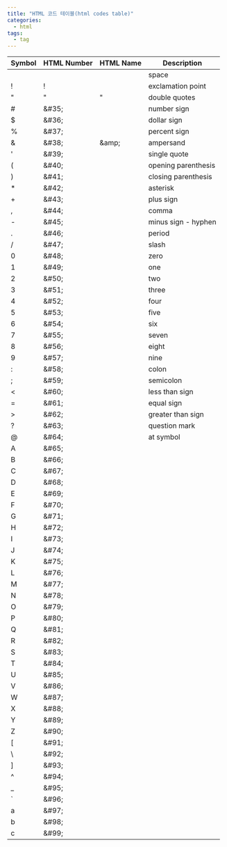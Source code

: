 ```yaml
---
title: "HTML 코드 테이블(html codes table)"
categories:
  - html
tags:
  - tag
---
```


Symbol|HTML Number|HTML Name|Description
---|---|---|---
&#32;|&#32;||space
&#33;|&#33;||exclamation point
&#34;|&#34;|<spen>&quot;</spen>|double quotes
&#35;|\&#35;||number sign
&#36;|\&#36;||dollar sign
&#37;|\&#37;||percent sign
&#38;|\&#38;|\&amp;|ampersand
&#39;|\&#39;||single quote
&#40;|\&#40;||opening parenthesis
&#41;|\&#41;||closing parenthesis
&#42;|\&#42;||asterisk
&#43;|\&#43;||plus sign
&#44;|\&#44;||comma
&#45;|\&#45;||minus sign - hyphen
&#46;|\&#46;||period
&#47;|\&#47;||slash
&#48;|\&#48;||zero
&#49;|\&#49;||one
&#50;|\&#50;||two
&#51;|\&#51;||three
&#52;|\&#52;||four
&#53;|\&#53;||five
&#54;|\&#54;||six
&#55;|\&#55;||seven
&#56;|\&#56;||eight
&#57;|\&#57;||nine
&#58;|\&#58;||colon
&#59;|\&#59;||semicolon
&#60;|\&#60;||less than sign
&#61;|\&#61;||equal sign
&#62;|\&#62;||greater than sign
&#63;|\&#63;||question mark
&#64;|\&#64;||at symbol
&#65;|\&#65;||
&#66;|\&#66;||
&#67;|\&#67;||
&#68;|\&#68;||
&#69;|\&#69;||
&#70;|\&#70;||
&#71;|\&#71;||
&#72;|\&#72;||
&#73;|\&#73;||
&#74;|\&#74;||
&#75;|\&#75;||
&#76;|\&#76;||
&#77;|\&#77;||
&#78;|\&#78;||
&#79;|\&#79;||
&#80;|\&#80;||
&#81;|\&#81;||
&#82;|\&#82;||
&#83;|\&#83;||
&#84;|\&#84;||
&#85;|\&#85;||
&#86;|\&#86;||
&#87;|\&#87;||
&#88;|\&#88;||
&#89;|\&#89;||
&#90;|\&#90;||
&#91;|\&#91;||
&#92;|\&#92;||
&#93;|\&#93;||
&#94;|\&#94;||
&#95;|\&#95;||
&#96;|\&#96;||
&#97;|\&#97;||
&#98;|\&#98;||
&#99;|\&#99;||
